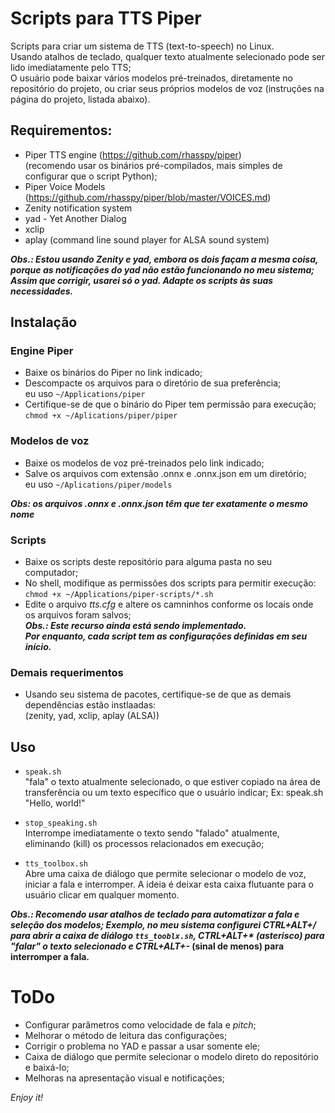 # Scripts para TTS Piper

Scripts para criar um sistema de TTS (text-to-speech) no Linux.  
Usando atalhos de teclado, qualquer texto atualmente selecionado pode ser lido imediatamente pelo TTS;  
O usuário pode baixar vários modelos pré-treinados, diretamente no repositório do projeto, ou criar seus próprios modelos de voz (instruções na página do projeto, listada abaixo).  


## Requirementos:
- Piper TTS engine (https://github.com/rhasspy/piper)  
(recomendo usar os binários pré-compilados, mais simples de configurar que o script Python);
- Piper Voice Models (https://github.com/rhasspy/piper/blob/master/VOICES.md)
- Zenity notification system
- yad - Yet Another Dialog
- xclip
- aplay (command line sound player for ALSA sound system)

***Obs.: Estou usando Zenity e yad, embora os dois façam a mesma coisa, porque as notificações do yad não estão funcionando no meu sistema; Assim que corrigir, usarei só o yad. Adapte os scripts às suas necessidades.***


## Instalação
### Engine Piper
- Baixe os binários do Piper no link indicado;
- Descompacte os arquivos para o diretório de sua preferência;  
eu uso `~/Applications/piper`
- Certifique-se de que o binário do Piper tem permissão para execução;  
`chmod +x ~/Aplications/piper/piper`


### Modelos de voz
- Baixe os modelos de voz pré-treinados pelo link indicado;
- Salve os arquivos com extensão .onnx e .onnx.json em um diretório;  
eu uso `~/Aplications/piper/models`

***Obs: os arquivos .onnx e .onnx.json têm que ter exatamente o mesmo nome***


### Scripts
- Baixe os scripts deste repositório para alguma pasta no seu computador;
- No shell, modifique as permissões dos scripts para permitir execução:  
`chmod +x ~/Applications/piper-scripts/*.sh`
- Edite o arquivo *tts.cfg* e altere os camninhos conforme os locais onde os arquivos foram salvos;  
***Obs.: Este recurso ainda está sendo implementado.  
Por enquanto, cada script tem as configurações definidas em seu início.***



### Demais requerimentos
- Usando seu sistema de pacotes, certifique-se de que as demais dependências estão instlaadas:  
(zenity, yad, xclip, aplay (ALSA))


## Uso
- `speak.sh`  
"fala" o texto atualmente selecionado, o que estiver copiado na área de transferência ou um texto específico que o usuário indicar; Ex: speak.sh "Hello, world!"

- `stop_speaking.sh`  
Interrompe imediatamente o texto sendo "falado" atualmente, eliminando (kill) os processos relacionados em execução;

- `tts_toolbox.sh`  
Abre uma caixa de diálogo que permite selecionar o modelo de voz, iniciar a fala e interromper. A ideia é deixar esta caixa flutuante para o usuário clicar em qualquer momento.


***Obs.: Recomendo usar atalhos de teclado para automatizar a fala e seleção dos modelos; Exemplo, no meu sistema configurei CTRL+ALT+/ para abrir a caixa de diálogo `tts_tooblx.sh`, CTRL+ALT+\* (asterisco) para "falar" o texto selecionado e CTRL+ALT+\-* (sinal de menos) para interromper a fala.**

# ToDo
- Configurar parâmetros como velocidade de fala e *pitch*;
- Melhorar o método de leitura das configurações;
- Corrigir o problema no YAD e passar a usar somente ele;
- Caixa de diálogo que permite selecionar o modelo direto do repositório e baixá-lo;
- Melhoras na apresentação visual e notificações;

*Enjoy it!*
